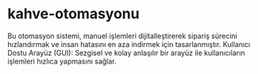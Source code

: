 # kahve-otomasyonu
Bu otomasyon sistemi, manuel işlemleri dijitalleştirerek sipariş sürecini hızlandırmak ve insan hatasını en aza indirmek için tasarlanmıştır.
Kullanıcı Dostu Arayüz (GUI): Sezgisel ve kolay anlaşılır bir arayüz ile kullanıcıların işlemleri hızlıca yapmasını sağlar.

